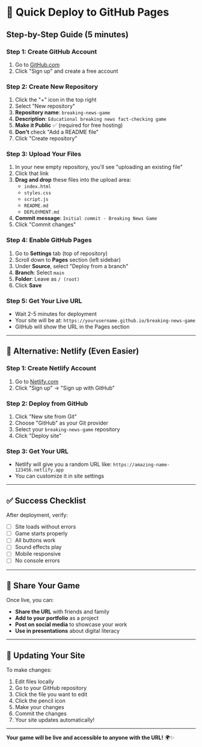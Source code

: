 # 🚀 Quick Deploy to GitHub Pages

## **Step-by-Step Guide (5 minutes)**

### **Step 1: Create GitHub Account**
1. Go to [GitHub.com](https://github.com)
2. Click "Sign up" and create a free account

### **Step 2: Create New Repository**
1. Click the "+" icon in the top right
2. Select "New repository"
3. **Repository name**: `breaking-news-game`
4. **Description**: `Educational breaking news fact-checking game`
5. **Make it Public** ✅ (required for free hosting)
6. **Don't** check "Add a README file"
7. Click "Create repository"

### **Step 3: Upload Your Files**
1. In your new empty repository, you'll see "uploading an existing file"
2. Click that link
3. **Drag and drop** these files into the upload area:
   - `index.html`
   - `styles.css`
   - `script.js`
   - `README.md`
   - `DEPLOYMENT.md`
4. **Commit message**: `Initial commit - Breaking News Game`
5. Click "Commit changes"

### **Step 4: Enable GitHub Pages**
1. Go to **Settings** tab (top of repository)
2. Scroll down to **Pages** section (left sidebar)
3. Under **Source**, select "Deploy from a branch"
4. **Branch**: Select `main`
5. **Folder**: Leave as `/ (root)`
6. Click **Save**

### **Step 5: Get Your Live URL**
- Wait 2-5 minutes for deployment
- Your site will be at: `https://yourusername.github.io/breaking-news-game`
- GitHub will show the URL in the Pages section

---

## **🎯 Alternative: Netlify (Even Easier)**

### **Step 1: Create Netlify Account**
1. Go to [Netlify.com](https://netlify.com)
2. Click "Sign up" → "Sign up with GitHub"

### **Step 2: Deploy from GitHub**
1. Click "New site from Git"
2. Choose "GitHub" as your Git provider
3. Select your `breaking-news-game` repository
4. Click "Deploy site"

### **Step 3: Get Your URL**
- Netlify will give you a random URL like: `https://amazing-name-123456.netlify.app`
- You can customize it in site settings

---

## **✅ Success Checklist**

After deployment, verify:
- [ ] Site loads without errors
- [ ] Game starts properly
- [ ] All buttons work
- [ ] Sound effects play
- [ ] Mobile responsive
- [ ] No console errors

---

## **🔗 Share Your Game**

Once live, you can:
- **Share the URL** with friends and family
- **Add to your portfolio** as a project
- **Post on social media** to showcase your work
- **Use in presentations** about digital literacy

---

## **🔄 Updating Your Site**

To make changes:
1. Edit files locally
2. Go to your GitHub repository
3. Click the file you want to edit
4. Click the pencil icon
5. Make your changes
6. Commit the changes
7. Your site updates automatically!

---

**Your game will be live and accessible to anyone with the URL!** 🌍✨
